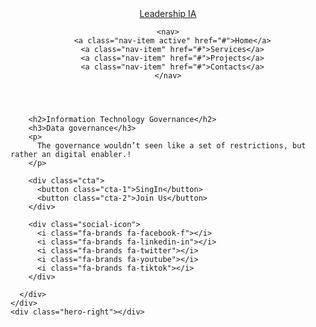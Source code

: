 <!DOCTYPE html>
<html lang="en">

<head>
  <meta charset="UTF-8">
  <meta name="viewport" content="width=device-width, initial-scale=1.0">
  <title>Information Technology Governance</title>

  <!-- googlefonts -->
  <link rel="preconnect" href="https://fonts.googleapis.com">
  <link rel="preconnect" href="https://fonts.gstatic.com" crossorigin>
  <link
    href="https://fonts.googleapis.com/css2?family=Inter:ital,opsz,wght@0,14..32,100..900;1,14..32,100..900&display=swap"
    rel="stylesheet">

  <!-- fontawesome -->
  <link rel="stylesheet" href="https://cdnjs.cloudflare.com/ajax/libs/font-awesome/6.0.0-beta3/css/all.min.css">

  <!-- Stylesheet -->
  <link rel="stylesheet" href="styles.css">
</head>

<body>

  <!-- header section -->
  <header id="header">
    <div class="left-section">
      <a class="logo" href="#">Leadership IA</a>
    </div>

    <nav>
      <a class="nav-item active" href="#">Home</a>
      <a class="nav-item" href="#">Services</a>
      <a class="nav-item" href="#">Projects</a>
      <a class="nav-item" href="#">Contacts</a>
    </nav>

  </header>

  <!-- Hero section -->
  <section id="hero">
    <div class="hero-left">
      <div class="content">

        <h2>Information Technology Governance</h2>
        <h3>Data governance</h3>
        <p>
          The governance wouldn’t seen like a set of restrictions, but rather an digital enabler.!
        </p>

        <div class="cta">
          <button class="cta-1">SingIn</button>
          <button class="cta-2">Join Us</button>
        </div>

        <div class="social-icon">
          <i class="fa-brands fa-facebook-f"></i>
          <i class="fa-brands fa-linkedin-in"></i>
          <i class="fa-brands fa-twitter"></i>
          <i class="fa-brands fa-youtube"></i>
          <i class="fa-brands fa-tiktok"></i>
        </div>

      </div>
    </div>
    <div class="hero-right"></div>
  </section>
<!-- CodeGenWeb 2024 -->
</body>

</html>
